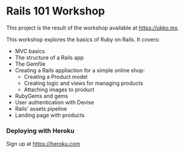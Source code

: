 # Rails 101 Workshop

This project is the result of the workshop available at https://ukko.mx.

This workshop explores the basics of Ruby on Rails. It covers:

- MVC basics
- The structure of a Rails app
- The Gemfile
- Creating a Rails appliaction for a simple online shop:
  - Creating a Product model
  - Creating logic and views for managing products
  - Attaching images to product
- RubyGems and gems
- User authentication with Devise
- Rails' assets pipeline
- Landing page with products



### Deploying with Heroku

Sign up at https://heroku.com
